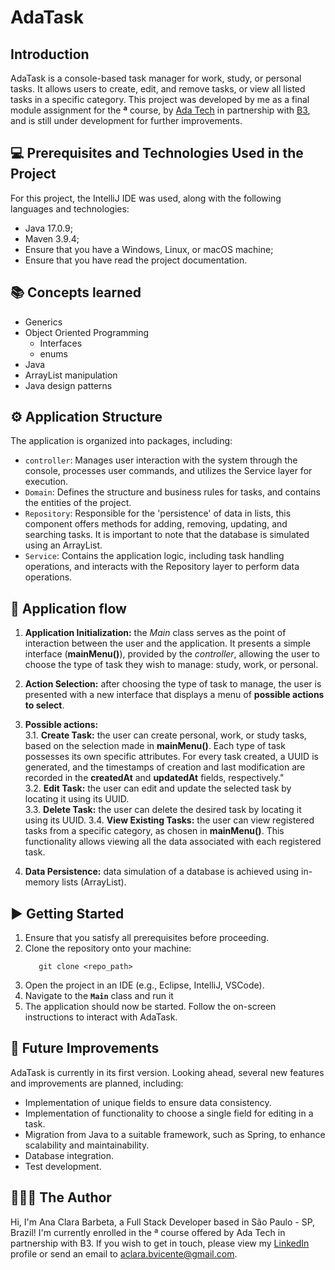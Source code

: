 # **AdaTask**

## Introduction
AdaTask is a console-based task manager for work, study, or personal tasks. It allows users to create, edit, and remove tasks, or view all listed tasks in a specific category.
This project was developed by me as a final module assignment for the **<dev>ª** course, by [Ada Tech](https://ada.tech/) in partnership with [B3](https://www.b3.com.br/pt_br/para-voce), and is still under development for further improvements.

## 💻 Prerequisites and Technologies Used in the Project
For this project, the IntelliJ IDE was used, along with the following languages and technologies:
- Java 17.0.9;
- Maven 3.9.4;
- Ensure that you have a Windows, Linux, or macOS machine;
- Ensure that you have read the project documentation.

## 📚 Concepts learned
- Generics
- Object Oriented Programming
    - Interfaces
    - enums
- Java
- ArrayList manipulation
- Java design patterns

## ⚙️ Application Structure
The application is organized into packages, including:
- `controller`: Manages user interaction with the system through the console, processes user commands, and utilizes the Service layer for execution.
- `Domain`: Defines the structure and business rules for tasks, and contains the entities of the project.
- `Repository`: Responsible for the 'persistence' of data in lists, this component offers methods for adding, removing, updating, and searching tasks. It is important to note that the database is simulated using an ArrayList.
- `Service`: Contains the application logic, including task handling operations, and interacts with the Repository layer to perform data operations.

## 🔁 Application flow
1. **Application Initialization:** the *Main* class serves as the point of interaction between the user and the application. It presents a simple interface (**mainMenu()**), provided by the *controller*, allowing the user to choose the type of task they wish to manage: study, work, or personal.
  
2. **Action Selection:** after choosing the type of task to manage, the user is presented with a new interface that displays a menu of **possible actions to select**.
  
3. **Possible actions:**  
3.1. **Create Task:** the user can create personal, work, or study tasks, based on the selection made in **mainMenu()**. Each type of task possesses its own specific attributes. For every task created, a UUID is generated, and the timestamps of creation and last modification are recorded in the **createdAt** and **updatedAt** fields, respectively."  
3.2. **Edit Task:** the user can edit and update the selected task by locating it using its UUID.  
3.3. **Delete Task:** the user can delete the desired task by locating it using its UUID.
3.4. **View Existing Tasks:** the user can view registered tasks from a specific category, as chosen in **mainMenu()**. This functionality allows viewing all the data associated with each registered task.  

4. **Data Persistence:** data simulation of a database is achieved using in-memory lists (ArrayList).

## ▶️ Getting Started
1. Ensure that you satisfy all prerequisites before proceeding.
2. Clone the repository onto your machine:
     ```
        git clone <repo_path>
     ```  
3. Open the project in an IDE (e.g., Eclipse, IntelliJ, VSCode).
4. Navigate to the **`Main`** class and run it
5. The application should now be started. Follow the on-screen instructions to interact with AdaTask.

## 🚩 Future Improvements
AdaTask is currently in its first version. Looking ahead, several new features and improvements are planned, including:
- Implementation of unique fields to ensure data consistency.
- Implementation of functionality to choose a single field for editing in a task.
- Migration from Java to a suitable framework, such as Spring, to enhance scalability and maintainability.
- Database integration.
- Test development.

## 🙋🏻‍♀️ The Author
Hi, I'm Ana Clara Barbeta, a Full Stack Developer based in São Paulo - SP, Brazil! I'm currently enrolled in the <dev>ª course offered by Ada Tech in partnership with B3. If you wish to get in touch, please view my [LinkedIn](https://www.linkedin.com/in/anaclara-barbeta/) profile or send an email to aclara.bvicente@gmail.com.
